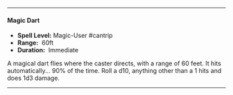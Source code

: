 
___
#### Magic Dart 

- **Spell Level:** Magic-User #cantrip 
- **Range:**  60ft
- **Duration:**  Immediate

A magical dart flies where the caster directs, with a range of 60 feet. It hits automatically... 90% of the time. Roll a d10, anything other than a 1 hits and does 1d3 damage.

___

